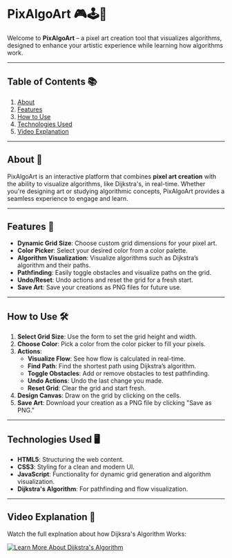 # PixAlgoArt 🎮🕹️👾

Welcome to **PixAlgoArt** – a pixel art creation tool that visualizes algorithms, designed to enhance your artistic experience while learning how algorithms work.

---

## Table of Contents 📚

1. [About](#about)
2. [Features](#features)
3. [How to Use](#how-to-use)
4. [Technologies Used](#technologies-used)
5. [Video Explanation](#Video-Explanation)

---

## About 🤖

PixAlgoArt is an interactive platform that combines **pixel art creation** with the ability to visualize algorithms, like Dijkstra's, in real-time. Whether you're designing art or studying algorithmic concepts, PixAlgoArt provides a seamless experience to engage and learn.

---

## Features 🎨

- **Dynamic Grid Size**: Choose custom grid dimensions for your pixel art.
- **Color Picker**: Select your desired color from a color palette.
- **Algorithm Visualization**: Visualize algorithms such as Dijkstra’s algorithm and their paths.
- **Pathfinding**: Easily toggle obstacles and visualize paths on the grid.
- **Undo/Reset**: Undo actions and reset the grid for a fresh start.
- **Save Art**: Save your creations as PNG files for future use.

---

## How to Use 🛠️

1. **Select Grid Size**: Use the form to set the grid height and width.
2. **Choose Color**: Pick a color from the color picker to fill your pixels.
3. **Actions**:
   - **Visualize Flow**: See how flow is calculated in real-time.
   - **Find Path**: Find the shortest path using Dijkstra’s algorithm.
   - **Toggle Obstacles**: Add or remove obstacles to test pathfinding.
   - **Undo Actions**: Undo the last change you made.
   - **Reset Grid**: Clear the grid and start fresh.
4. **Design Canvas**: Draw on the grid by clicking on the cells.
5. **Save Art**: Download your creation as a PNG file by clicking "Save as PNG."

---

## Technologies Used 🖥️

- **HTML5**: Structuring the web content.
- **CSS3**: Styling for a clean and modern UI.
- **JavaScript**: Functionality for dynamic grid generation and algorithm visualization.
- **Dijkstra's Algorithm**: For pathfinding and flow visualization.

---

## Video Explanation 🎥

Watch the full explnation about how Dijksra's Algorithm Works:

[![Learn More About Dijkstra's Algorithm](https://img.youtube.com/vi/EFg3u_E6eHU/0.jpg)](https://www.youtube.com/watch?v=EFg3u_E6eHU)
